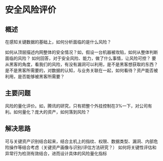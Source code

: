 
# 安全风险评价

## 概述
在感知关键数据的基础上，如何分析面临的是什么风险？

如何从顶层描述内网整体的安全情况？如，假设一台机器被攻陷，如何从整体判断面临的风险？
如何回答，对于安全风险、能力，做了什么事情，让风险可控？
要从黑客的角度，看我们的风险，有没有漏洞可以利用，是不是黑客想获取的东西？是不是黑客所需要的，对数据的认知，与业务关联在一起，如何看待？资产能否被利用，是否能够被黑客所需要？

## 主要问题
风险的量化评价。如，腾讯的研究，只有把整个外挂控制在3%一下，对公司有利。如何量化？庞大的资产，如何落到风险？

## 解决思路
可与关键资产识别结合起来，结合主机上的指纹、权限、数据类型、漏洞、内部危险操作等结合考虑（关键资产画像与识别/评估方法研究？）
如何将关键性评估和异常行为检测有效结合，进而设计具体的风险量化指标
